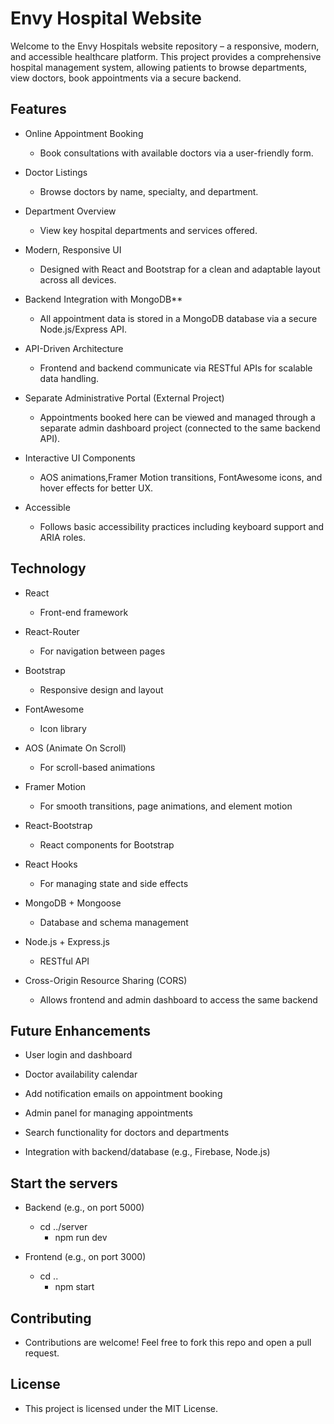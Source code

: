 # Envy Hospital Website

Welcome to the Envy Hospitals website repository – a responsive, modern, and accessible healthcare platform. This project provides a comprehensive hospital management system, allowing patients to browse departments, view doctors, book appointments via a secure backend.

## Features
- Online Appointment Booking
    - Book consultations with available doctors via a user-friendly form.

- Doctor Listings
    - Browse doctors by name, specialty, and department.

- Department Overview
    - View key hospital departments and services offered.

- Modern, Responsive UI
    - Designed with React and Bootstrap for a clean and adaptable layout across all devices.

- Backend Integration with MongoDB**  
    - All appointment data is stored in a MongoDB database via a secure Node.js/Express API.

- API-Driven Architecture  
    - Frontend and backend communicate via RESTful APIs for scalable data handling.

- Separate Administrative Portal (External Project)
    - Appointments booked here can be viewed and managed through a separate admin dashboard project (connected to the same backend API).

- Interactive UI Components
    - AOS animations,Framer Motion transitions, FontAwesome icons, and hover effects for better UX.

- Accessible
    - Follows basic accessibility practices including keyboard support and ARIA roles.

## Technology 
- React
     - Front-end framework

- React-Router
    - For navigation between pages

- Bootstrap
    - Responsive design and layout

- FontAwesome
    - Icon library    

- AOS (Animate On Scroll)	
    - 	For scroll-based animations

- Framer Motion	
    - For smooth transitions, page animations, and element motion  

- React-Bootstrap	
    - 	React components for Bootstrap

- React Hooks	
    - For managing state and side effects

- MongoDB + Mongoose 
    - Database and schema management

- Node.js + Express.js 
    - RESTful API    

- Cross-Origin Resource Sharing (CORS) 
    - Allows frontend and admin dashboard to access the same backend

##  Future Enhancements
- User login and dashboard

- Doctor availability calendar

- Add notification emails on appointment booking

- Admin panel for managing appointments

- Search functionality for doctors and departments

- Integration with backend/database (e.g., Firebase, Node.js)

##  Start the servers
- Backend (e.g., on port 5000)
    - cd ../server
        - npm run dev

- Frontend (e.g., on port 3000)
    - cd ..
        - npm start

## Contributing

- Contributions are welcome! Feel free to fork this repo and open a pull request.

## License
- This project is licensed under the MIT License.